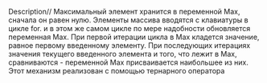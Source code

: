 Description//
Максимальный элемент хранится в переменной Max, сначала он равен нулю. Элементы массива вводятся с клавиатуры в цикле for. и в этом же самом цикле по мере надобности обновляется переменная Max. 
При первой итерации цикла в Max кладется значение, равное первому введенному элементу. При последующих итерациях значения текущего введенного элемента и того, что лежит в Max, сравниваются - переменной Max присваивается наибольшее из них. Этот механизм реализован с помощью тернарного оператора